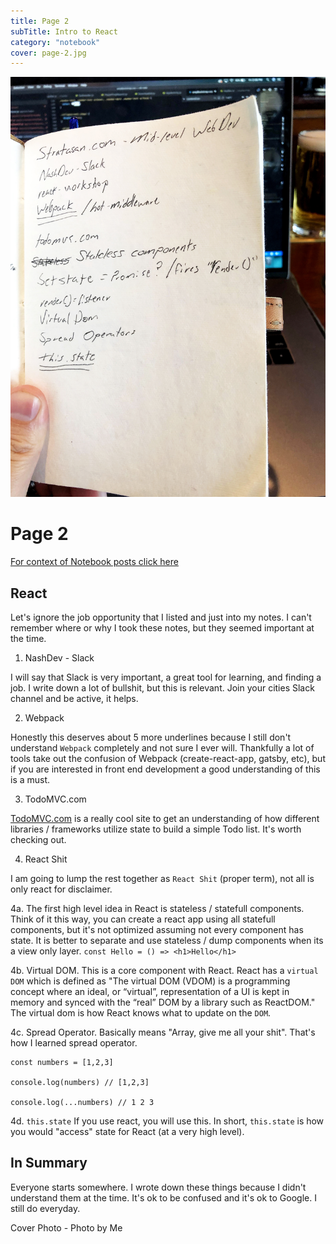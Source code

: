 ```yaml
---
title: Page 2
subTitle: Intro to React
category: "notebook"
cover: page-2.jpg
---
```


![tylerdaniel.io](./page-2.jpg)

# Page 2
[For context of Notebook posts click here](/notebook)

## React
Let's ignore the job opportunity that I listed and just into my notes.  I can't remember where or why I took these notes, but they seemed important at the time.  

1. NashDev - Slack

I will say that Slack is very important, a great tool for learning, and finding a job.  I write down a lot of bullshit, but this is relevant.  Join your cities Slack channel and be active, it helps. 

2. Webpack

Honestly this deserves about 5 more underlines because I still don't understand `Webpack` completely and not sure I ever will.  Thankfully a lot of tools take out the confusion of Webpack (create-react-app, gatsby, etc), but if you are interested in front end development a good understanding of this is a must. 

3. TodoMVC.com

[TodoMVC.com](http://todomvc.com/) is a really cool site to get an understanding of how different libraries / frameworks utilize state to build a simple Todo list.  It's worth checking out.

4. React Shit

I am going to lump the rest together as `React Shit` (proper term), not all is only react for disclaimer.  

4a.  The first high level idea in React is stateless / statefull components. Think of it this way, you can create a react app using all statefull components, but it's not optimized assuming not every component has state.  It is better to separate and use stateless / dump components when its a view only layer.
`const Hello = () => <h1>Hello</h1>`

4b.  Virtual DOM.  This is a core component with React.  React has a `virtual DOM` which is defined as "The virtual DOM (VDOM) is a programming concept where an ideal, or “virtual”, representation of a UI is kept in memory and synced with the “real” DOM by a library such as ReactDOM."  The virtual dom is how React knows what to update on the `DOM`.  

4c.  Spread Operator. Basically means "Array, give me all your shit".  That's how I learned spread operator.

```
const numbers = [1,2,3]

console.log(numbers) // [1,2,3]

console.log(...numbers) // 1 2 3
```

4d.  `this.state` If you use react, you will use this.  In short, `this.state` is how you would "access" state for React (at a very high level).

## In Summary
Everyone starts somewhere.  I wrote down these things because I didn't understand them at the time.  It's ok to be confused and it's ok to Google.  I still do everyday.


Cover Photo - Photo by Me